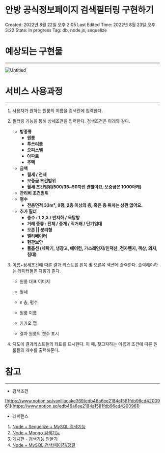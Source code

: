 # 안방 공식정보페이지 검색필터링 구현하기

Created: 2022년 8월 22일 오후 2:05
Last Edited Time: 2022년 8월 23일 오후 3:22
State: In progress
Tag: db, node.js, sequelize

# 예상되는 구현물

---

![Untitled](%E1%84%8B%E1%85%A1%E1%86%AB%E1%84%87%E1%85%A1%E1%86%BC%20%E1%84%80%E1%85%A9%E1%86%BC%E1%84%89%E1%85%B5%E1%86%A8%E1%84%8C%E1%85%A5%E1%86%BC%E1%84%87%E1%85%A9%E1%84%91%E1%85%A6%E1%84%8B%E1%85%B5%E1%84%8C%E1%85%B5%20%E1%84%80%E1%85%A5%E1%86%B7%E1%84%89%E1%85%A2%E1%86%A8%E1%84%91%E1%85%B5%E1%86%AF%E1%84%90%E1%85%A5%E1%84%85%E1%85%B5%E1%86%BC%20%E1%84%80%E1%85%AE%E1%84%92%E1%85%A7%E1%86%AB%E1%84%92%E1%85%A1%E1%84%80%E1%85%B5%2007e19a44c83d48329326926342fbcf7a/Untitled.png)

# 서비스 사용과정

---

1. 사용자가 원하는 원룸의 이름을 검색란에 입력한다.
2. 필터링 기능을 통해 상세조건을 입력한다. 검색조건은 아래와 같다.
    
    
    - **방종류**
        - **원룸**
        - **투쓰리룸**
        - **오피스텔**
        - **아파트**
        - **주택**
    - **금액**
        - **월세 / 전세**
        - **보증금 조건범위**
        - **월세 조건범위(500/35~50까진 괜찮아요, 보증금은 1000아래)**
    - **관리비 조건범위**
    - **평수**
        - **전용면적 33m², 9평, 2층 이상의 층, 혹은 층 위치는 상관 없어요.**
    - **추가 필터**
        - **층수 : 1,2,3 / 반지하 / 옥탑방**
        - **거래 종류 : 전체 / 중개 / 직거래 / 단기임대**
        - **오픈 || 분리형**
        - **엘리베이터**
        - **현관보안**
        - **풀옵션 (세탁기, 냉장고, 에어컨, 가스레인지/인덕션 ,전자렌지, 책상, 의자, 침대)**
3. 이름+상세조건에 따른 결과 리스트를 왼쪽 및 오른쪽 섹션에 출력한다. 출력해야하는 데이터들은 다음과 같다.
    
    
    - 원룸 대표 이미지
    - 월세
    - n 층, 평수
    - 원룸 이름
    
    - 카카오 맵
    - 결과 원룸의 갯수 표시
4. 지도에 결과리스트들의 좌표를 표시한다. 
이 때, 찾고자하는 이름과 조건에 따른 원룸들의 개수를 출력해준다.

# 참고

---

- 검색조건

[https://www.notion.so/vanillacake369/edb46a6ee2184a1581fdb96cd4200961](https://www.notion.so/edb46a6ee2184a1581fdb96cd4200961)

- 레퍼런스
1. [Node + Sequelize + MySQL 검색기능](https://myunji.tistory.com/156)
2. [Node + Mongo 검색기능](https://seoyun-is-connecting-the-dots.tistory.com/311#:~:text=.find()%20%ED%95%A8%EC%88%98%20%EC%95%88%EC%97%90%20%24text,%EB%90%9C%20%EB%8D%B0%EC%9D%B4%ED%84%B0%EB%93%A4%EC%9D%84%20%EC%B0%BE%EC%95%84%EC%A4%80%EB%8B%A4.)
3. [게시판 - 검색기능 만들기](https://www.a-mean-blog.com/ko/blog/Node-JS-%EC%B2%AB%EA%B1%B8%EC%9D%8C/%EA%B2%8C%EC%8B%9C%ED%8C%90-%EB%A7%8C%EB%93%A4%EA%B8%B0-%EA%B3%A0%EA%B8%89/%EA%B2%8C%EC%8B%9C%ED%8C%90-%EA%B2%80%EC%83%89-%EA%B8%B0%EB%8A%A5-%EB%A7%8C%EB%93%A4%EA%B8%B0-1-%EC%A0%9C%EB%AA%A9-%EB%B3%B8%EB%AC%B8-%EA%B2%80%EC%83%89)
4. [Node + MySQL 검색/페이징/정렬](https://hayjo.tistory.com/88#recentEntries)